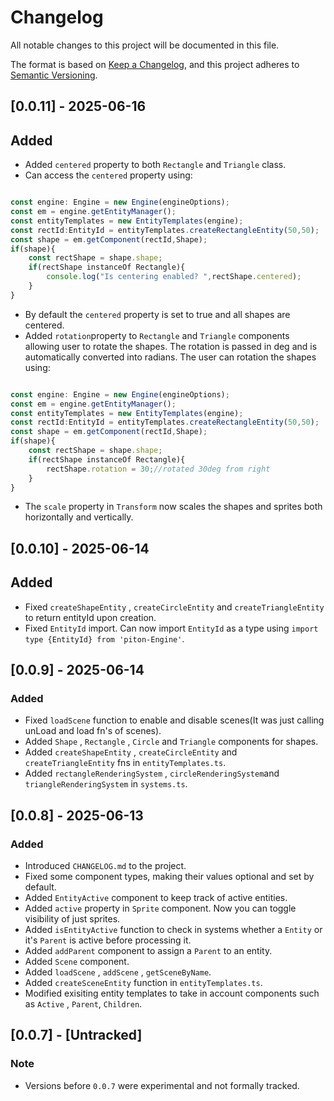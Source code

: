 # Changelog

All notable changes to this project will be documented in this file.

The format is based on [Keep a Changelog](https://keepachangelog.com/en/1.0.0/),
and this project adheres to [Semantic Versioning](https://semver.org/spec/v2.0.0.html).

## [0.0.11] - 2025-06-16
## Added
- Added `centered` property to both `Rectangle` and `Triangle` class.
- Can access the `centered` property using:
```ts

const engine: Engine = new Engine(engineOptions);
const em = engine.getEntityManager();
const entityTemplates = new EntityTemplates(engine);
const rectId:EntityId = entityTemplates.createRectangleEntity(50,50);
const shape = em.getComponent(rectId,Shape);
if(shape){
    const rectShape = shape.shape;
    if(rectShape instanceOf Rectangle){
        console.log("Is centering enabled? ",rectShape.centered);
    }
}

```
- By default the `centered` property is set to true and all shapes are centered.
- Added `rotation`property to `Rectangle` and `Triangle` components allowing user to rotate the shapes.
The rotation is passed in deg and is automatically converted into radians.
The user can rotation the shapes using:
```ts

const engine: Engine = new Engine(engineOptions);
const em = engine.getEntityManager();
const entityTemplates = new EntityTemplates(engine);
const rectId:EntityId = entityTemplates.createRectangleEntity(50,50);
const shape = em.getComponent(rectId,Shape);
if(shape){
    const rectShape = shape.shape;
    if(rectShape instanceOf Rectangle){
        rectShape.rotation = 30;//rotated 30deg from right
    }
}

```
- The `scale` property in `Transform` now scales the shapes and sprites both horizontally and vertically.

## [0.0.10] - 2025-06-14
## Added
- Fixed `createShapeEntity` , `createCircleEntity` and `createTriangleEntity` to return entityId upon creation.
- Fixed `EntityId` import. Can now import `EntityId` as a type using `import type {EntityId} from 'piton-Engine'`.

## [0.0.9] - 2025-06-14
### Added
- Fixed `loadScene` function to enable and disable scenes(It was just calling unLoad and load fn's of scenes).
- Added `Shape` , `Rectangle` , `Circle` and `Triangle` components for shapes.
- Added `createShapeEntity` , `createCircleEntity` and `createTriangleEntity` fns in `entityTemplates.ts`.
- Added `rectangleRenderingSystem` , `circleRenderingSystem`and `triangleRenderingSystem` in `systems.ts`.


## [0.0.8] - 2025-06-13
### Added
- Introduced `CHANGELOG.md` to the project.
- Fixed some component types, making their values optional and set by default.
- Added `EntityActive` component to keep track of active entities.
- Added `active` property in `Sprite` component. Now you can toggle visibility of just sprites.
- Added `isEntityActive` function to check in systems whether a `Entity` or it's `Parent` is active before processing it.
- Added `addParent` component to assign a `Parent` to an entity.
- Added `Scene` component.
- Added `loadScene` , `addScene` , `getSceneByName`.
- Added `createSceneEntity` function in `entityTemplates.ts`.
- Modified exisiting entity templates to take in account components such as `Active` , `Parent`, `Children`.

## [0.0.7] - [Untracked]
### Note
- Versions before `0.0.7` were experimental and not formally tracked.
